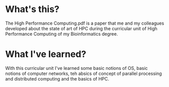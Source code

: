 # What's this?
The High Performance Computing.pdf is a paper that me and my colleagues developed about the state of art of HPC during 
the curricular unit of High Performance Computing of my Bioinformatics degree.

# What I've learned? 
With this curricular unit I've learned 	some basic notions of OS, basic notions of computer networks, teh absics of concept of parallel processing and distributed computing and the basics of HPC.


